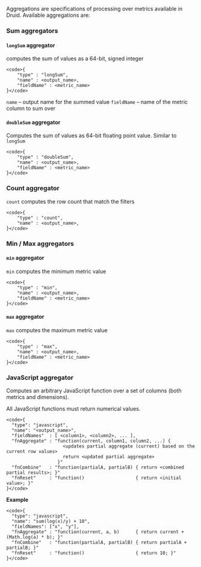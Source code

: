 Aggregations are specifications of processing over metrics available in Druid.
Available aggregations are:

### Sum aggregators

#### `longSum` aggregator

computes the sum of values as a 64-bit, signed integer

    <code>{
        "type" : "longSum",
        "name" : <output_name>,
        "fieldName" : <metric_name>
    }</code>

`name` – output name for the summed value
`fieldName` – name of the metric column to sum over

#### `doubleSum` aggregator

Computes the sum of values as 64-bit floating point value. Similar to `longSum`

    <code>{
        "type" : "doubleSum",
        "name" : <output_name>,
        "fieldName" : <metric_name>
    }</code>

### Count aggregator

`count` computes the row count that match the filters

    <code>{
        "type" : "count",
        "name" : <output_name>,
    }</code>

### Min / Max aggregators

#### `min` aggregator

`min` computes the minimum metric value

    <code>{
        "type" : "min",
        "name" : <output_name>,
        "fieldName" : <metric_name>
    }</code>

#### `max` aggregator

`max` computes the maximum metric value

    <code>{
        "type" : "max",
        "name" : <output_name>,
        "fieldName" : <metric_name>
    }</code>

### JavaScript aggregator

Computes an arbitrary JavaScript function over a set of columns (both metrics and dimensions).

All JavaScript functions must return numerical values.

    <code>{
      "type": "javascript",
      "name": "<output_name>",
      "fieldNames"  : [ <column1>, <column2>, ... ],
      "fnAggregate" : "function(current, column1, column2, ...) {
                         <updates partial aggregate (current) based on the current row values>
                         return <updated partial aggregate>
                       }"
      "fnCombine"   : "function(partialA, partialB) { return <combined partial results>; }"
      "fnReset"     : "function()                   { return <initial value>; }"
    }</code>

**Example**

    <code>{
      "type": "javascript",
      "name": "sum(log(x)/y) + 10",
      "fieldNames": ["x", "y"],
      "fnAggregate" : "function(current, a, b)      { return current + (Math.log(a) * b); }"
      "fnCombine"   : "function(partialA, partialB) { return partialA + partialB; }"
      "fnReset"     : "function()                   { return 10; }"
    }</code>
